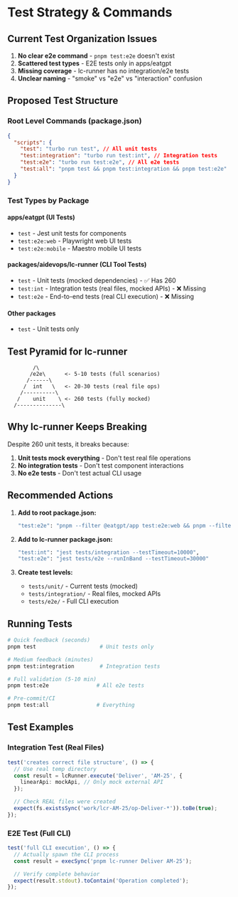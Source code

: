 # Test Strategy & Commands

## Current Test Organization Issues

1. **No clear e2e command** - `pnpm test:e2e` doesn't exist
2. **Scattered test types** - E2E tests only in apps/eatgpt
3. **Missing coverage** - lc-runner has no integration/e2e tests
4. **Unclear naming** - "smoke" vs "e2e" vs "interaction" confusion

## Proposed Test Structure

### Root Level Commands (package.json)

```json
{
  "scripts": {
    "test": "turbo run test", // All unit tests
    "test:integration": "turbo run test:int", // Integration tests
    "test:e2e": "turbo run test:e2e", // All e2e tests
    "test:all": "pnpm test && pnpm test:integration && pnpm test:e2e"
  }
}
```

### Test Types by Package

#### apps/eatgpt (UI Tests)

- `test` - Jest unit tests for components
- `test:e2e:web` - Playwright web UI tests
- `test:e2e:mobile` - Maestro mobile UI tests

#### packages/aidevops/lc-runner (CLI Tool Tests)

- `test` - Unit tests (mocked dependencies) - ✅ Has 260
- `test:int` - Integration tests (real files, mocked APIs) - ❌ Missing
- `test:e2e` - End-to-end tests (real CLI execution) - ❌ Missing

#### Other packages

- `test` - Unit tests only

## Test Pyramid for lc-runner

```
        /\
       /e2e\      <- 5-10 tests (full scenarios)
      /------\
     /  int   \   <- 20-30 tests (real file ops)
    /----------\
   /    unit    \ <- 260 tests (fully mocked)
  /--------------\
```

## Why lc-runner Keeps Breaking

Despite 260 unit tests, it breaks because:

1. **Unit tests mock everything** - Don't test real file operations
2. **No integration tests** - Don't test component interactions
3. **No e2e tests** - Don't test actual CLI usage

## Recommended Actions

1. **Add to root package.json:**

   ```bash
   "test:e2e": "pnpm --filter @eatgpt/app test:e2e:web && pnpm --filter @aidevops/lc-runner test:e2e"
   ```

2. **Add to lc-runner package.json:**

   ```bash
   "test:int": "jest tests/integration --testTimeout=10000",
   "test:e2e": "jest tests/e2e --runInBand --testTimeout=30000"
   ```

3. **Create test levels:**
   - `tests/unit/` - Current tests (mocked)
   - `tests/integration/` - Real files, mocked APIs
   - `tests/e2e/` - Full CLI execution

## Running Tests

```bash
# Quick feedback (seconds)
pnpm test                    # Unit tests only

# Medium feedback (minutes)
pnpm test:integration        # Integration tests

# Full validation (5-10 min)
pnpm test:e2e               # All e2e tests

# Pre-commit/CI
pnpm test:all               # Everything
```

## Test Examples

### Integration Test (Real Files)

```typescript
test('creates correct file structure', () => {
  // Use real temp directory
  const result = lcRunner.execute('Deliver', 'AM-25', {
    linearApi: mockApi, // Only mock external API
  });

  // Check REAL files were created
  expect(fs.existsSync('work/lcr-AM-25/op-Deliver-*')).toBe(true);
});
```

### E2E Test (Full CLI)

```typescript
test('full CLI execution', () => {
  // Actually spawn the CLI process
  const result = execSync('pnpm lc-runner Deliver AM-25');

  // Verify complete behavior
  expect(result.stdout).toContain('Operation completed');
});
```
